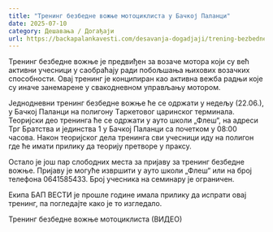 ```yaml
---
title: "Тренинг безбедне вожње мотоциклиста у Бачкој Паланци"
date: 2025-07-10
category: Дешавања / Догађаји
url: https://backapalankavesti.com/desavanja-dogadjaji/trening-bezbedne-voznje-motociklista-u-backoj-palanci/
---
```


Тренинг безбедне вожње је предвиђен за возаче мотора који су већ активни учесници у саобраћају ради побољшања њихових возачких способности. Овај тренинг је конципиран као активна вежба радњи које су иначе занемарене у свакодневном управљању мотором.

Једнодневни тренинг безбедне вожње ће се одржати у недељу (22.06.), у Бачкој Паланци на полигону Tаркетовог царинског терминала. Теоријски део тренинга ће се одржати у ауто школи „Флеш“, на адреси Трг Братства и јединства 1 у Бачкој Паланци са почетком у 08:00 часова. Након теоријског дела тренинга сви учесници иду на полигон где ће имати прилику да теорију претворе у праксу.

Остало је још пар слободних места за пријаву за тренинг безбедне вожње. Пријаву је могуће извршити у ауто школи „Флеш“ или на број телефона 0641585433. Број учесника на семинару је ограничен.

Екипа БАП ВЕСТИ је прошле године имала прилику да испрати овај тренинг, па погледајте како је то изгледало.

Тренинг безбедне вожње мотоциклиста (ВИДЕО)
